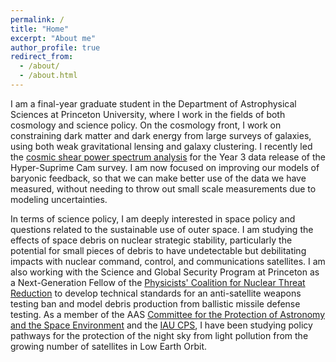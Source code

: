 ```yaml
---
permalink: /
title: "Home"
excerpt: "About me"
author_profile: true
redirect_from: 
  - /about/
  - /about.html
---
```


I am a final-year graduate student in the Department of Astrophysical Sciences at Princeton University, where I work in the fields of both cosmology and science policy. On the cosmology front, I work on constraining dark matter and dark energy from large surveys of galaxies, using both weak gravitational lensing and galaxy clustering. I recently led the [cosmic shear power spectrum analysis](https://arxiv.org/abs/2304.00701) for the Year 3 data release of the Hyper-Suprime Cam survey. I am now focused on improving our models of baryonic feedback, so that we can make better use of the data we have measured, without needing to throw out small scale measurements due to modeling uncertainties.  

In terms of science policy, I am deeply interested in space policy and questions related to the sustainable use of outer space. I am studying the effects of space debris on nuclear strategic stability, particularly the potential for small pieces of debris to have undetectable but debilitating impacts with nuclear command, control, and communications satellites. I am also working with the Science and Global Security Program at Princeton as a Next-Generation Fellow of the [Physicists' Coalition for Nuclear Threat Reduction](https://physicistscoalition.org/) to develop technical standards for an anti-satellite weapons testing ban and model debris production from ballistic missile defense testing. As a member of the AAS [Committee for the Protection of Astronomy and the Space Environment](https://aas.org/comms/committee-for-protection-astronomy-space-environment) and the [IAU CPS](https://cps.iau.org/), I have been studying policy pathways for the protection of the night sky from light pollution from the growing number of satellites in Low Earth Orbit. 
